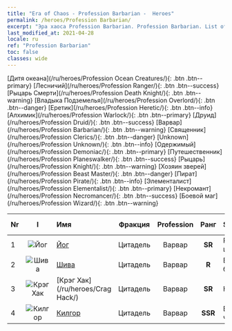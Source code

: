 ```yaml
---
title: "Era of Chaos - Profession Barbarian -  Heroes"
permalink: /heroes/Profession Barbarian/
excerpt: "Эра хаоса Profession Barbarian. Profession Barbarian. List of Profession  in Era of Chaos"
last_modified_at: 2021-04-28
locale: ru
ref: "Profession Barbarian"
toc: false
classes: wide
---
```

 [Дитя океана](/ru/heroes/Profession Ocean Creatures/){: .btn .btn--primary} [Лесничий](/ru/heroes/Profession Ranger/){: .btn .btn--success} [Рыцарь Смерти](/ru/heroes/Profession Death Knight/){: .btn .btn--warning} [Владыка Подземелья](/ru/heroes/Profession Overlord/){: .btn .btn--danger} [Еретик](/ru/heroes/Profession Heretic/){: .btn .btn--info} [Алхимик](/ru/heroes/Profession Warlock/){: .btn .btn--primary} [Друид](/ru/heroes/Profession Druid/){: .btn .btn--success} [Варвар](/ru/heroes/Profession Barbarian/){: .btn .btn--warning} [Священник](/ru/heroes/Profession Clerics/){: .btn .btn--danger} [Unknown](/ru/heroes/Profession Unknown/){: .btn .btn--info} [Одержимый](/ru/heroes/Profession Demoniac/){: .btn .btn--primary} [Путешественник](/ru/heroes/Profession Planeswalker/){: .btn .btn--success} [Рыцарь](/ru/heroes/Profession Knight/){: .btn .btn--warning} [Хозяин зверей](/ru/heroes/Profession Beast Master/){: .btn .btn--danger} [Пират](/ru/heroes/Profession Pirate/){: .btn .btn--info} [Элементалист](/ru/heroes/Profession Elementalist/){: .btn .btn--primary} [Некромант](/ru/heroes/Profession Necromancer/){: .btn .btn--success} [Боевой маг](/ru/heroes/Profession Wizard/){: .btn .btn--warning} 

  | Nr |  I |    Имя    |  Фракция  |  Profession   |  Ранг  |    Specialty     | User Rate  | 
  |:---|:--:|:-----------|:-------:|:-------------:|:------:|:-----------------|:----:|
  | 1 | ![Йог](/images/h/h_Yog.jpg) | [Йог](/ru/heroes/Yog/) | Цитадель | Варвар | **SR** |  Разъяренные циклопы | SR |
  | 2 | ![Шива](/images/h/h_Shiwa.jpg) | [Шива](/ru/heroes/Shiva/) | Цитадель | Варвар | **R** |  Вестники бури | R |
  | 3 | ![Крэг Хак](/images/h/h_CragHack.jpg) | [Крэг Хак](/ru/heroes/Crag Hack/) | Цитадель | Варвар | **SR** |  Наступление | R+ |
  | 4 | ![Килгор](/images/h/h_Kilgor.jpg) | [Килгор](/ru/heroes/Kilgor/) | Цитадель | Варвар | **SSR** |  Боевое чудище | SSR |
